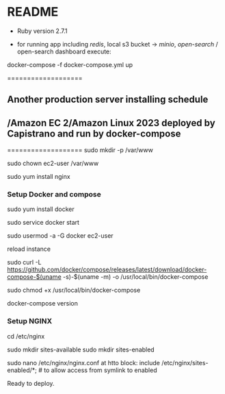 # README

* Ruby version 2.7.1

* for running app including  _redis_, local s3 bucket -> _minio_, _open-search_ / open-search dashboard execute:

docker-compose -f docker-compose.yml up

===================
## Another production server installing schedule
## /Amazon EC 2/Amazon Linux 2023 deployed by Capistrano and run by docker-compose
===================
sudo mkdir -p /var/www

sudo chown ec2-user /var/www

sudo yum install nginx

### Setup Docker and compose

sudo yum install docker

sudo service docker start

sudo usermod -a -G docker ec2-user

reload instance

sudo curl -L https://github.com/docker/compose/releases/latest/download/docker-compose-$(uname -s)-$(uname -m) -o /usr/local/bin/docker-compose

sudo chmod +x /usr/local/bin/docker-compose

docker-compose version
### Setup NGINX
cd /etc/nginx

sudo mkdir sites-available
sudo mkdir sites-enabled

sudo nano /etc/nginx/nginx.conf at htto block: include /etc/nginx/sites-enabled/*; # to allow access from symlink to enabled


Ready to deploy.

